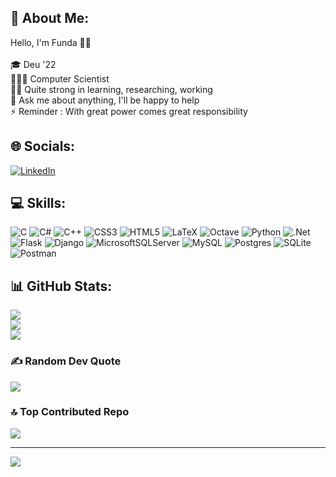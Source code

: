 ## 💫 About Me:
Hello, I'm Funda 🙋‍♀️<br><br>
🎓 Deu '22<br>
👩🏻‍💻 Computer Scientist <br>
💪🏻 Quite strong in learning, researching, working<br>
💬 Ask me about anything, I'll be happy to help<br>
⚡ Reminder : With great power comes great responsibility

## 🌐 Socials:
[![LinkedIn](https://img.shields.io/badge/LinkedIn-%230077B5.svg?logo=linkedin&logoColor=white)](https://linkedin.com/in/https://www.linkedin.com/in/fundayldrmkaraman/) 

## 💻 Skills:
![C](https://img.shields.io/badge/c-%2300599C.svg?style=flat&logo=c&logoColor=white) ![C#](https://img.shields.io/badge/c%23-%23239120.svg?style=flat&logo=c-sharp&logoColor=white) ![C++](https://img.shields.io/badge/c++-%2300599C.svg?style=flat&logo=c%2B%2B&logoColor=white) ![CSS3](https://img.shields.io/badge/css3-%231572B6.svg?style=flat&logo=css3&logoColor=white) ![HTML5](https://img.shields.io/badge/html5-%23E34F26.svg?style=flat&logo=html5&logoColor=white) ![LaTeX](https://img.shields.io/badge/latex-%23008080.svg?style=flat&logo=latex&logoColor=white) ![Octave](https://img.shields.io/badge/OCTAVE-darkblue?style=flat&logo=octave&logoColor=fcd683) ![Python](https://img.shields.io/badge/python-3670A0?style=flat&logo=python&logoColor=ffdd54) ![.Net](https://img.shields.io/badge/.NET-5C2D91?style=flat&logo=.net&logoColor=white) ![Flask](https://img.shields.io/badge/flask-%23000.svg?style=flat&logo=flask&logoColor=white) ![Django](https://img.shields.io/badge/django-%23092E20.svg?style=flat&logo=django&logoColor=white) ![MicrosoftSQLServer](https://img.shields.io/badge/Microsoft%20SQL%20Sever-CC2927?style=flat&logo=microsoft%20sql%20server&logoColor=white) ![MySQL](https://img.shields.io/badge/mysql-%2300f.svg?style=flat&logo=mysql&logoColor=white) ![Postgres](https://img.shields.io/badge/postgres-%23316192.svg?style=flat&logo=postgresql&logoColor=white) ![SQLite](https://img.shields.io/badge/sqlite-%2307405e.svg?style=flat&logo=sqlite&logoColor=white) ![Postman](https://img.shields.io/badge/Postman-FF6C37?style=flat&logo=postman&logoColor=white)

## 📊 GitHub Stats:
![](https://github-readme-stats.vercel.app/api?username=fundayldrmkaraman&theme=radical&hide_border=false&include_all_commits=false&count_private=false)<br/>
![](https://github-readme-streak-stats.herokuapp.com/?user=fundayldrmkaraman&theme=radical&hide_border=false)<br/>
![](https://github-readme-stats.vercel.app/api/top-langs/?username=fundayldrmkaraman&theme=radical&hide_border=false&include_all_commits=false&count_private=false&layout=compact)

### ✍️ Random Dev Quote
![](https://quotes-github-readme.vercel.app/api?type=horizontal&theme=radical)

### 🔝 Top Contributed Repo
![](https://github-contributor-stats.vercel.app/api?username=fundayldrmkaraman&limit=5&theme=radical&combine_all_yearly_contributions=true)

---
[![](https://visitcount.itsvg.in/api?id=fundayldrmkaraman&icon=5&color=0)](https://visitcount.itsvg.in)

